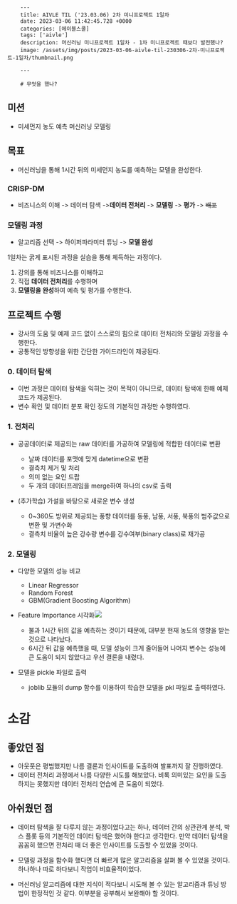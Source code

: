 

        ---
        title: AIVLE TIL ('23.03.06) 2차 미니프로젝트 1일차
        date: 2023-03-06 11:42:45.728 +0000
        categories: [에이블스쿨]
        tags: ['aivle']
        description: 머신러닝 미니프로젝트 1일차 - 1차 미니프로젝트 때보다 발전했나?
        image: /assets/img/posts/2023-03-06-aivle-til-230306-2차-미니프로젝트-1일차/thumbnail.png
        
        ---

        # 무엇을 했나?

## 미션
- 미세먼지 농도 예측 머신러닝 모델링

## 목표

- 머신러닝을 통해 1시간 뒤의 미세먼지 농도를 예측하는 모델을 완성한다.

### CRISP-DM
- 비즈니스의 이해 -> 데이터 탐색 ->**데이터 전처리** -> **모델링** -> **평가** -> ~~배포~~

### 모델링 과정

- 알고리즘 선택 -> 하이퍼파라미터 튜닝 -> **모델 완성**

1일차는 굵게 표시된 과정을 실습을 통해 체득하는 과정이다.
1. 강의를 통해 비즈니스를 이해하고
2. 직접 **데이터 전처리**를 수행하며
3. **모델링을 완성**하여 예측 및 평가를 수행한다.

## 프로젝트 수행

- 강사의 도움 및 예제 코드 없이 스스로의 힘으로 데이터 전처리와 모델링 과정을 수행한다.
- 공통적인 방향성을 위한 간단한 가이드라인이 제공된다.

### 0. 데이터 탐색

- 이번 과정은 데이터 탐색을 익히는 것이 목적이 아니므로, 데이터 탐색에 한해 예제 코드가 제공된다.
- 변수 확인 및 데이터 분포 확인 정도의 기본적인 과정만 수행하였다.

### 1. 전처리

- 공공데이터로 제공되는 raw 데이터를 가공하여 모델링에 적합한 데이터로 변환
    - 날짜 데이터를 포맷에 맞게 datetime으로 변환
    - 결측치 제거 및 처리
    - 의미 없는 요인 드랍
    - 두 개의 데이터프레임을 merge하여 하나의 csv로 출력


- (추가학습) 가설을 바탕으로 새로운 변수 생성
    - 0~360도 방위로 제공되는 풍향 데이터를 동풍, 남풍, 서풍, 북풍의 범주값으로 변환 및 가변수화
    - 결측치 비율이 높은 강수량 변수를 강수여부(binary class)로 재가공
    
### 2. 모델링

- 다양한 모델의 성능 비교
    - Linear Regressor
    - Random Forest
    - GBM(Gradient Boosting Algorithm)


- Feature Importance 시각화![](/assets/img/posts/2023-03-06-aivle-til-230306-2차-미니프로젝트-1일차/img0.png)
    - 불과 1시간 뒤의 값을 예측하는 것이기 때문에, 대부분 현재 농도의 영향을 받는 것으로 나타났다.
    - 6시간 뒤 값을 예측했을 때, 모델 성능이 크게 줄어들어 나머지 변수는 성능에 큰 도움이 되지 않았다고 우선 결론을 내렸다.


- 모델을 pickle 파일로 출력
    - joblib 모듈의 dump 함수를 이용하여 학습한 모델을 pkl 파일로 출력하였다.

# 소감

## 좋았던 점

- 아웃풋은 평범했지만 나름 결론과 인사이트를 도출하여 발표까지 잘 진행하였다.
- 데이터 전처리 과정에서 나름 다양한 시도를 해보았다. 비록 의미있는 요인을 도출하지는 못했지만 데이터 전처리 연습에 큰 도움이 되었다.

## 아쉬웠던 점

- 데이터 탐색을 잘 다루지 않는 과정이었다고는 하나, 데이터 간의 상관관계 분석, 박스 플롯 등의 기본적인 데이터 탐색은 했어야 한다고 생각한다. 만약 데이터 탐색을 꼼꼼히 했으면 전처리 때 더 좋은 인사이트를 도출할 수 있었을 것이다.

- 모델링 과정을 함수화 했다면 더 빠르게 많은 알고리즘을 살펴 볼 수 있었을 것이다. 하나하나 따로 하다보니 작업이 비효율적이었다.

- 머신러닝 알고리즘에 대한 지식이 적다보니 시도해 볼 수 있는 알고리즘과 튜닝 방법이 한정적인 것 같다. 이부분을 공부해서 보완해야 할 것이다.

        